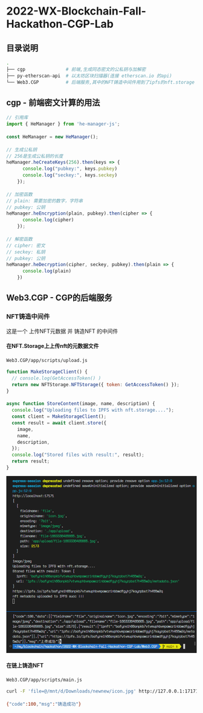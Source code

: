 # 2022-WX-Blockchain-Fall-Hackathon-CGP-Lab

## 目录说明

```bash
.
├── cgp               # 前端,生成同态密文的公私钥与加解密
├── py-etherscan-api  # 以太坊区块扫描器(连接 etherscan.io 的api)
└── Web3.CGP          # 后端服务,其中的NFT铸造中间件用到了ipfs的nft.storage
```

## cgp - 前端密文计算的用法

```js
// 引用库
import { HeManager } from 'he-manager-js';

const HeManager = new HeManager();

// 生成公私钥
// 256是生成公私钥的长度
heManager.heCreateKeys(256).then(keys => {
      console.log("pubkey:", keys.pubkey)
      console.log("seckey:", keys.seckey)
    });

// 加密函数
// plain: 需要加密的数字，字符串
// pubkey: 公钥
heManager.heEncryption(plain, pubkey).then(cipher => {
      console.log(cipher)
    });

// 解密函数
// cipher: 密文
// seckey: 私钥
// pubkey: 公钥
heManager.heDecryption(cipher, seckey, pubkey).then(plain => {
      console.log(plain)
    })
```

## Web3.CGP - CGP的后端服务

### NFT铸造中间件

这是一个 上传NFT元数据 并 铸造NFT 的中间件

#### 在NFT.Storage上上传nft的元数据文件
`Web3.CGP/app/scripts/upload.js`

```js
function MakeStorageClient() {
  // console.log(GetAccessToken() )
  return new NFTStorage.NFTStorage({ token: GetAccessToken() });
}

async function StoreContent(image, name, description) {
  console.log("Uploading files to IPFS with nft.storage....");
  const client = MakeStorageClient();
  const result = await client.store({
    image,
    name,
    description,
  });
  console.log("Stored files with result:", result);
  return result;
}
```

![image-20220916215557576](res/image-20220916215557576.png)

#### 在链上铸造NFT
`Web3.CGP/app/scripts/main.js`

```bash
curl -F 'file=@/mnt/d/Downloads/newnew/icon.jpg' http://127.0.0.1:17171/mint  

{"code":100,"msg":"铸造成功"}
```